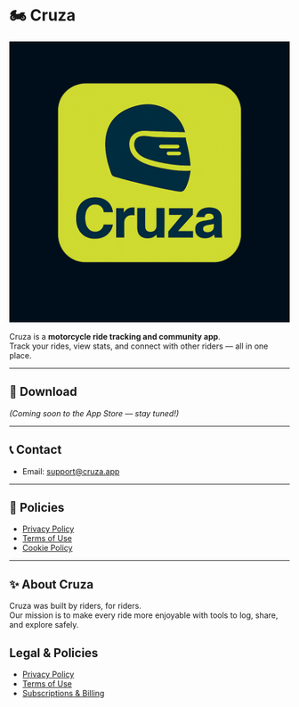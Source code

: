 # 🏍️ Cruza

![Cruza Logo](logo-cover.png)

Cruza is a **motorcycle ride tracking and community app**.  
Track your rides, view stats, and connect with other riders — all in one place.  

---

## 📱 Download
*(Coming soon to the App Store — stay tuned!)*

---

## 📞 Contact
- Email: [support@cruza.app](mailto:deanlingard@decanusltd.com)  

---

## 📜 Policies
- [Privacy Policy](privacy.md)  
- [Terms of Use](terms.md)  
- [Cookie Policy](cookies.md)  

---

## ✨ About Cruza
Cruza was built by riders, for riders.  
Our mission is to make every ride more enjoyable with tools to log, share, and explore safely.  


## Legal & Policies

- [Privacy Policy](./privacy.md)
- [Terms of Use](./terms.md)
- [Subscriptions & Billing](./subscriptions.md)
